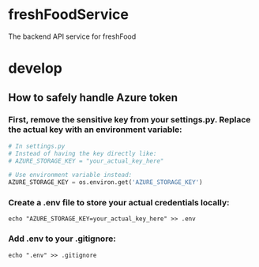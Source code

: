 # freshFoodService
The backend API service for freshFood


# develop

## How to safely handle Azure token

### First, remove the sensitive key from your settings.py. Replace the actual key with an environment variable:
```python
# In settings.py
# Instead of having the key directly like:
# AZURE_STORAGE_KEY = "your_actual_key_here"

# Use environment variable instead:
AZURE_STORAGE_KEY = os.environ.get('AZURE_STORAGE_KEY')
```
### Create a .env file to store your actual credentials locally:

```shell
echo "AZURE_STORAGE_KEY=your_actual_key_here" >> .env
```
### Add .env to your .gitignore:
```shell
echo ".env" >> .gitignore
```